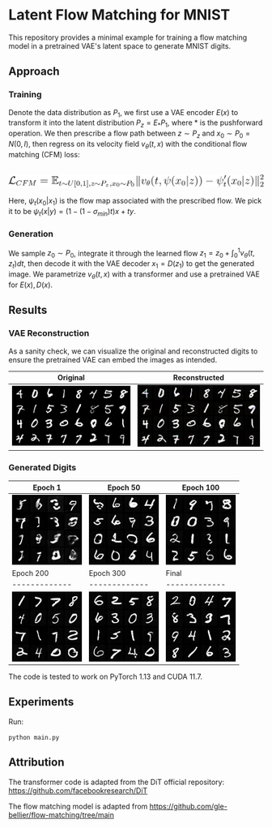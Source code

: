 # Latent Flow Matching for MNIST

This repository provides a minimal example for training a flow matching model in a pretrained VAE's latent space to generate MNIST digits. 

## Approach

### Training

Denote the data distribution as $P_1$, we first use a VAE encoder $E(x)$ to transform it into the latent distribution $P_z = E_\ast P_1$, where $\ast$ is the pushforward operation. We then prescribe a flow path between $z \sim P_z$ and $x_0 \sim P_0 = N(0,I)$, then regress on its velocity field $v_\theta(t,x)$ with the conditional flow matching (CFM) loss:
<br/><br/>

<!-- $$\mathbb{E}_{t\sim U[0,1], x_0 \sim P_0, z \sim P_z} \lVert v_\theta(t, \psi(x_0|z)) - \psi_t'(x_0|z) \rVert^2_2$$ -->


![CFM Loss](./figures/CFM.png)


Here, $\psi_t(x_0|x_1)$ is the flow map associated with the prescribed flow. We pick it to be $\psi_t(x|y) = (1-(1-\sigma_{min})t)x + ty$. 


### Generation

We sample $z_0 \sim P_0$, integrate it through the learned flow $z_1 = z_0 + \int_0^1 v_\theta(t,z_t)dt$, then decode it with the VAE decoder $x_1 = D(z_1)$ to get the generated image. We parametrize $v_\theta(t,x)$ with a transformer and use a pretrained VAE for $E(x), D(x)$. 


## Results


### VAE Reconstruction

As a sanity check, we can visualize the original and reconstructed digits to ensure the pretrained VAE can embed the images as intended.

| Original  | Reconstructed |
| ------------- | ------------- |
| ![result](figures/orig.png)  | ![result](figures/rec.png) |

### Generated Digits

| Epoch 1  | Epoch 50 | Epoch 100 |
| ------------- | ------------- | ------------- | 
| ![result](figures/epoch0.png)  | ![result](figures/epoch50.png) | ![result](figures/epoch100.png)  |
| Epoch 200  | Epoch 300 | Final |
| ------------- | ------------- | ------------- | 
| ![result](figures/epoch200.png)  | ![result](figures/epoch300.png) | ![result](figures/final.png)  | 

The code is tested to work on PyTorch 1.13 and CUDA 11.7. 

## Experiments

Run:

```
python main.py
```

## Attribution

The transformer code is adapted from the DiT official repository: https://github.com/facebookresearch/DiT

The flow matching model is adapted from https://github.com/gle-bellier/flow-matching/tree/main